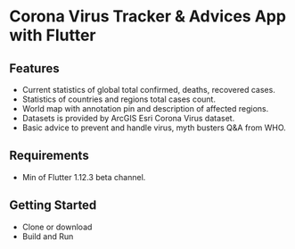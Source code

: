 # Corona Virus Tracker & Advices App with Flutter


## Features
- Current statistics of global total confirmed, deaths, recovered cases.
- Statistics of countries and regions total cases count.
- World map with annotation pin and description of affected regions.
- Datasets is provided by ArcGIS Esri Corona Virus dataset.
- Basic advice to prevent and handle virus,  myth busters Q&A from WHO.

## Requirements
- Min of Flutter 1.12.3 beta channel.

## Getting Started
- Clone or download
- Build and Run
